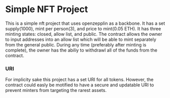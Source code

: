 # Simple NFT Project

This is a simple nft project that uses openzepplin as a backbone. It has a set supply(1000), mint per person(3), and price to mint(0.05 ETH). It has three minting states: closed, allow list, and public. The contract allows the owner to input addresses into an allow list which will be able to mint separately from the general public. During any time (preferably after minting is complete), the owner has the abiliy to withdrawl all of the funds from the contract.

### URI

For implicity sake this project has a set URI for all tokens. However, the contract could easly be motified to have a secure and updatable URI to prevent minters from targeting the rarest assets.
